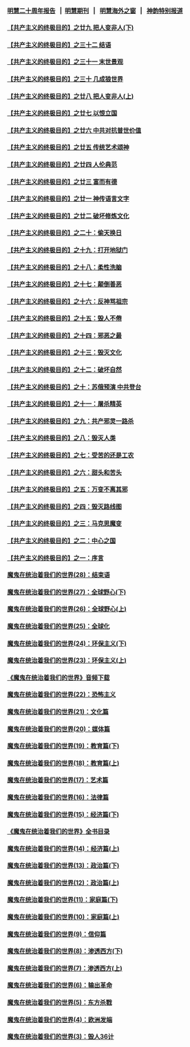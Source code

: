 #### [明慧二十周年报告](https://github.com/gfw-breaker/mh-reports/blob/master/README.md?t=07232101) &nbsp;&nbsp;|&nbsp;&nbsp;[明慧期刊](https://github.com/gfw-breaker/mh-qikan) &nbsp;&nbsp;|&nbsp;&nbsp; [明慧海外之窗](https://github.com/gfw-breaker/mh-news/blob/master/README.md?t=07232101) &nbsp;&nbsp;|&nbsp;&nbsp; [神韵特别报道](https://github.com/gfw-breaker/mh-news/blob/master/shenyun.md?t=07232101) 

#### [【共产主义的终极目的】之廿九 把人变非人(下)](../pages/nsc422/n11344140.md?t=07232101) 

#### [【共产主义的终极目的】之三十二 结语](../pages/nsc422/n11360535.md?t=07232101) 

#### [【共产主义的终极目的】之三十一 末世景观](../pages/nsc422/n11351129.md?t=07232101) 

#### [【共产主义的终极目的】之三十 几成狼世界](../pages/nsc422/n11348280.md?t=07232101) 

#### [【共产主义的终极目的】之廿八 把人变非人(上)](../pages/nsc422/n11340492.md?t=07232101) 

#### [【共产主义的终极目的】之廿七 以恨立国](../pages/nsc422/n11336944.md?t=07232101) 

#### [【共产主义的终极目的】之廿六 中共对抗普世价值](../pages/nsc422/n11324785.md?t=07232101) 

#### [【共产主义的终极目的】之廿五 传统艺术颂神](../pages/nsc422/n11296396.md?t=07232101) 

#### [【共产主义的终极目的】之廿四 人伦典范](../pages/nsc422/n11296397.md?t=07232101) 

#### [【共产主义的终极目的】之廿三 富而有德](../pages/nsc422/n11283598.md?t=07232101) 

#### [【共产主义的终极目的】之廿一 神传语言文字](../pages/nsc422/n11263265.md?t=07232101) 

#### [【共产主义的终极目的】之廿二 破坏修炼文化](../pages/nsc422/n11245728.md?t=07232101) 

#### [【共产主义的终极目的】之二十：偷天换日](../pages/nsc422/n11238846.md?t=07232101) 

#### [【共产主义的终极目的】之十九：打开地狱门](../pages/nsc422/n11206376.md?t=07232101) 

#### [【共产主义的终极目的】之十八：柔性洗脑](../pages/nsc422/n11199994.md?t=07232101) 

#### [【共产主义的终极目的】之十七：颠倒善恶](../pages/nsc422/n11179782.md?t=07232101) 

#### [【共产主义的终极目的】之十六：反神骂祖宗](../pages/nsc422/n11166798.md?t=07232101) 

#### [【共产主义的终极目的】之十五：毁人不倦](../pages/nsc422/n11166792.md?t=07232101) 

#### [【共产主义的终极目的】之十四：邪恶之最](../pages/nsc422/n11150249.md?t=07232101) 

#### [【共产主义的终极目的】之十三：毁灭文化](../pages/nsc422/n11135227.md?t=07232101) 

#### [【共产主义的终极目的】之十二：破坏自然](../pages/nsc422/n11135214.md?t=07232101) 

#### [【共产主义的终极目的】之十：苏俄预演 中共登台](../pages/nsc422/n11118424.md?t=07232101) 

#### [【共产主义的终极目的】之十一：屠杀精英](../pages/nsc422/n11118442.md?t=07232101) 

#### [【共产主义的终极目的】之九：共产邪灵一路杀](../pages/nsc422/n11114139.md?t=07232101) 

#### [【共产主义的终极目的】之八：毁灭人类](../pages/nsc422/n11108503.md?t=07232101) 

#### [【共产主义的终极目的】之七：受苦的还是工农](../pages/nsc422/n11101809.md?t=07232101) 

#### [【共产主义的终极目的】之六：甜头和苦头](../pages/nsc422/n11096971.md?t=07232101) 

#### [【共产主义的终极目的】之五：万变不离其邪](../pages/nsc422/n11091285.md?t=07232101) 

#### [【共产主义的终极目的】之四：毁灭路线图](../pages/nsc422/n11086284.md?t=07232101) 

#### [【共产主义的终极目的】之三：马克思魔变](../pages/nsc422/n11061941.md?t=07232101) 

#### [【共产主义的终极目的】之二：中心之国](../pages/nsc422/n11047728.md?t=07232101) 

#### [【共产主义的终极目的】之一：序言](../pages/nsc422/n11086077.md?t=07232101) 

#### [魔鬼在统治着我们的世界(28)：结束语](../pages/nsc422/n10936246.md?t=07232101) 

#### [魔鬼在统治着我们的世界(27)：全球野心(下)](../pages/nsc422/n10928319.md?t=07232101) 

#### [魔鬼在统治着我们的世界(26)：全球野心(上)](../pages/nsc422/n10900318.md?t=07232101) 

#### [魔鬼在统治着我们的世界(25)：全球化](../pages/nsc422/n10788205.md?t=07232101) 

#### [魔鬼在统治着我们的世界(24)：环保主义(下)](../pages/nsc422/n10695307.md?t=07232101) 

#### [魔鬼在统治着我们的世界(23)：环保主义(上)](../pages/nsc422/n10688613.md?t=07232101) 

#### [《魔鬼在统治着我们的世界》音频下载](../pages/nsc422/n10635553.md?t=07232101) 

#### [魔鬼在统治着我们的世界(22)：恐怖主义](../pages/nsc422/n10614727.md?t=07232101) 

#### [魔鬼在统治着我们的世界(21)：文化篇](../pages/nsc422/n10597706.md?t=07232101) 

#### [魔鬼在统治着我们的世界(20)：媒体篇](../pages/nsc422/n10586579.md?t=07232101) 

#### [魔鬼在统治着我们的世界(19)：教育篇(下)](../pages/nsc422/n10564808.md?t=07232101) 

#### [魔鬼在统治着我们的世界(18)：教育篇(上)](../pages/nsc422/n10526970.md?t=07232101) 

#### [魔鬼在统治着我们的世界(17)：艺术篇](../pages/nsc422/n10499093.md?t=07232101) 

#### [魔鬼在统治着我们的世界(16)：法律篇](../pages/nsc422/n10485969.md?t=07232101) 

#### [魔鬼在统治着我们的世界(15)：经济篇(下)](../pages/nsc422/n10469975.md?t=07232101) 

#### [《魔鬼在统治着我们的世界》全书目录](../pages/nsc422/n10464261.md?t=07232101) 

#### [魔鬼在统治着我们的世界(14)：经济篇(上)](../pages/nsc422/n10457370.md?t=07232101) 

#### [魔鬼在统治着我们的世界(13)：政治篇(下)](../pages/nsc422/n10448270.md?t=07232101) 

#### [魔鬼在统治着我们的世界(12)：政治篇(上)](../pages/nsc422/n10444576.md?t=07232101) 

#### [魔鬼在统治着我们的世界(11)：家庭篇(下)](../pages/nsc422/n10440961.md?t=07232101) 

#### [魔鬼在统治着我们的世界(10)：家庭篇(上)](../pages/nsc422/n10435448.md?t=07232101) 

#### [魔鬼在统治着我们的世界(9)：信仰篇](../pages/nsc422/n10432159.md?t=07232101) 

#### [魔鬼在统治着我们的世界(8)：渗透西方(下)](../pages/nsc422/n10429603.md?t=07232101) 

#### [魔鬼在统治着我们的世界(7)：渗透西方(上)](../pages/nsc422/n10426013.md?t=07232101) 

#### [魔鬼在统治着我们的世界(6)：输出革命](../pages/nsc422/n10421536.md?t=07232101) 

#### [魔鬼在统治着我们的世界(5)：东方杀戮](../pages/nsc422/n10417707.md?t=07232101) 

#### [魔鬼在统治着我们的世界(4)：欧洲发端](../pages/nsc422/n10414890.md?t=07232101) 

#### [魔鬼在统治着我们的世界(3)：毁人36计](../pages/nsc422/n10411583.md?t=07232101) 

